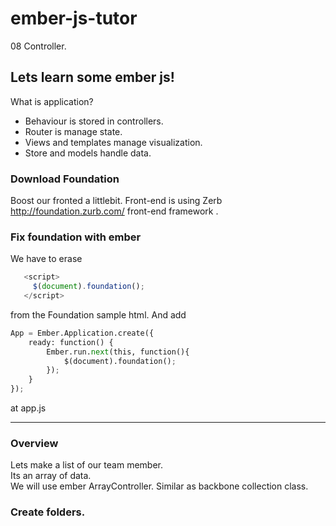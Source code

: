 ember-js-tutor
==============
08 Controller.

Lets learn some ember js!
-------------------------

What is application? 
* Behaviour is stored in controllers. 
* Router is manage state. 
* Views and templates manage visualization. 
* Store and models handle data. 

### Download Foundation
Boost our fronted a littlebit.
Front-end is using Zerb http://foundation.zurb.com/ front-end framework .

### Fix foundation with ember
We have to erase 
```javascript
   <script>
     $(document).foundation();
   </script>
```
from the Foundation sample html.
And add
```python
App = Ember.Application.create({
    ready: function() {
        Ember.run.next(this, function(){ 
            $(document).foundation(); 
        });
    }       
});
```
at app.js

---

### Overview

Lets make a list of our team member.  
Its an array of data.  
We will use ember ArrayController. Similar as backbone collection class. 

### Create folders.


